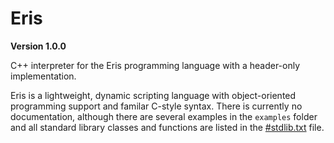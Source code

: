 # Eris 
**Version 1.0.0**

C++ interpreter for the Eris programming language with a header-only implementation.

Eris is a lightweight, dynamic scripting language with object-oriented programming support and familar C-style syntax. There is currently no documentation, although there are several examples in the `examples` folder and all standard library classes and functions are listed in the [#stdlib.txt](stdlib.txt) file.